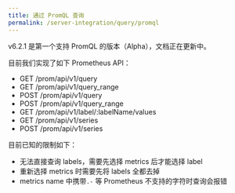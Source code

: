 ```yaml
---
title: 通过 PromQL 查询
permalink: /server-integration/query/promql
---
```


v6.2.1 是第一个支持 PromQL 的版本（Alpha），文档正在更新中。

目前我们实现了如下 Prometheus API：
- GET /prom/api/v1/query
- GET /prom/api/v1/query_range
- POST /prom/api/v1/query
- POST /prom/api/v1/query_range
- GET /prom/api/v1/label/:labelName/values
- GET /prom/api/v1/series
- POST /prom/api/v1/series

目前已知的限制如下：
- 无法直接查询 labels，需要先选择 metrics 后才能选择 label
- 重新选择 metrics 时需要先将 labels 全都去掉
- metrics name 中携带`.-` 等 Prometheus 不支持的字符时查询会报错
